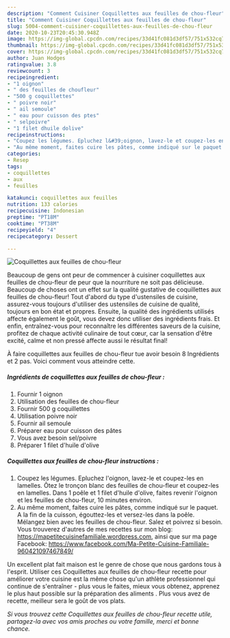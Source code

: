 ```yaml
---
description: "Comment Cuisiner Coquillettes aux feuilles de chou-fleur"
title: "Comment Cuisiner Coquillettes aux feuilles de chou-fleur"
slug: 5004-comment-cuisiner-coquillettes-aux-feuilles-de-chou-fleur
date: 2020-10-23T20:45:30.948Z
image: https://img-global.cpcdn.com/recipes/33d41fc081d3df57/751x532cq70/coquillettes-aux-feuilles-de-chou-fleur-photo-principale-de-la-recette.jpg
thumbnail: https://img-global.cpcdn.com/recipes/33d41fc081d3df57/751x532cq70/coquillettes-aux-feuilles-de-chou-fleur-photo-principale-de-la-recette.jpg
cover: https://img-global.cpcdn.com/recipes/33d41fc081d3df57/751x532cq70/coquillettes-aux-feuilles-de-chou-fleur-photo-principale-de-la-recette.jpg
author: Juan Hodges
ratingvalue: 3.8
reviewcount: 3
recipeingredient:
- "1 oignon"
- " des feuilles de choufleur"
- "500 g coquillettes"
- " poivre noir"
- " ail semoule"
- " eau pour cuisson des ptes"
- " selpoivre"
- "1 filet dhuile dolive"
recipeinstructions:
- "Coupez les légumes. Epluchez l&#39;oignon, lavez-le et coupez-les en lamelles. Ôtez le tronçon blanc des feuilles de chou-fleur et coupez-les en lamelles. Dans 1 poêle et 1 filet d&#39;huile d&#39;olive, faites revenir l&#39;oignon et les feuilles de chou-fleur, 10 minutes environ."
- "Au même moment, faites cuire les pâtes, comme indiqué sur le paquet. A la fin de la cuisson, égouttez-les et versez-les dans la poêle. Mélangez bien avec les feuilles de chou-fleur. Salez et poivrez si besoin. Vous trouverez d&#39;autres de mes recettes sur mon blog: https://mapetitecuisinefamiliale.wordpress.com, ainsi que sur ma page Facebook: https://www.facebook.com/Ma-Petite-Cuisine-Familiale-960421097467849/"
categories:
- Resep
tags:
- coquillettes
- aux
- feuilles

katakunci: coquillettes aux feuilles 
nutrition: 133 calories
recipecuisine: Indonesian
preptime: "PT18M"
cooktime: "PT38M"
recipeyield: "4"
recipecategory: Dessert

---
```



![Coquillettes aux feuilles de chou-fleur](https://img-global.cpcdn.com/recipes/33d41fc081d3df57/751x532cq70/coquillettes-aux-feuilles-de-chou-fleur-photo-principale-de-la-recette.jpg)

Beaucoup de gens ont peur de commencer à cuisiner coquillettes aux feuilles de chou-fleur de peur que la nourriture ne soit pas délicieuse. Beaucoup de choses ont un effet sur la qualité gustative de coquillettes aux feuilles de chou-fleur! Tout d'abord du type d'ustensiles de cuisine, assurez-vous toujours d'utiliser des ustensiles de cuisine de qualité, toujours en bon état et propres. Ensuite, la qualité des ingrédients utilisés affecte également le goût, vous devez donc utiliser des ingrédients frais. Et enfin, entraînez-vous pour reconnaître les différentes saveurs de la cuisine, profitez de chaque activité culinaire de tout cœur, car la sensation d'être excité, calme et non pressé affecte aussi le résultat final!

<!--inarticleads1-->

À faire coquillettes aux feuilles de chou-fleur tue avoir besoin 8 Ingrédients et 2 pas. Voici comment vous atteindre cette.

##### Ingrédients de coquillettes aux feuilles de chou-fleur :

1. Fournir 1 oignon
1. Utilisation  des feuilles de chou-fleur
1. Fournir 500 g coquillettes
1. Utilisation  poivre noir
1. Fournir  ail semoule
1. Préparer  eau pour cuisson des pâtes
1. Vous avez besoin  sel/poivre
1. Préparer 1 filet d&#39;huile d&#39;olive




<!--inarticleads2-->

##### Coquillettes aux feuilles de chou-fleur instructions :

1. Coupez les légumes. Epluchez l&#39;oignon, lavez-le et coupez-les en lamelles. Ôtez le tronçon blanc des feuilles de chou-fleur et coupez-les en lamelles. Dans 1 poêle et 1 filet d&#39;huile d&#39;olive, faites revenir l&#39;oignon et les feuilles de chou-fleur, 10 minutes environ.
1. Au même moment, faites cuire les pâtes, comme indiqué sur le paquet. A la fin de la cuisson, égouttez-les et versez-les dans la poêle. Mélangez bien avec les feuilles de chou-fleur. Salez et poivrez si besoin. Vous trouverez d&#39;autres de mes recettes sur mon blog: https://mapetitecuisinefamiliale.wordpress.com, ainsi que sur ma page Facebook: https://www.facebook.com/Ma-Petite-Cuisine-Familiale-960421097467849/




<!--inarticleads1-->

<p>
Un excellent plat fait maison est le genre de chose que nous gardons tous à l'esprit. Utiliser ces Coquillettes aux feuilles de chou-fleur recette pour améliorer votre cuisine est la même chose qu'un athlète professionnel qui continue de s'entraîner - plus vous le faites, mieux vous obtenez, apprenez le plus haut possible sur la préparation des aliments . Plus vous avez de recette, meilleur sera le goût de vos plats.
</p>

<p>
<i>Si vous trouvez cette Coquillettes aux feuilles de chou-fleur recette utile, partagez-la avec vos amis proches ou votre famille, merci et bonne chance.</i>
</p>
